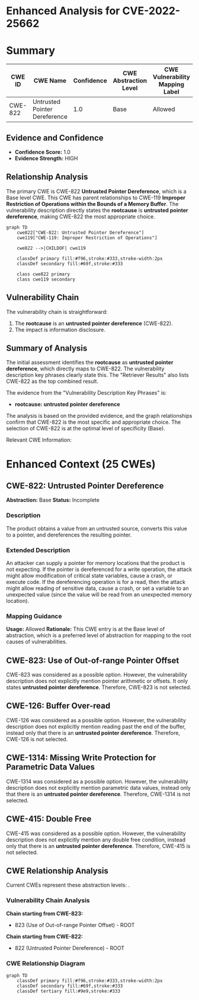 # Enhanced Analysis for CVE-2022-25662

# Summary
| CWE ID | CWE Name | Confidence | CWE Abstraction Level | CWE Vulnerability Mapping Label | CWE-Vulnerability Mapping Notes |
|---|---|---|---|---|---|
| CWE-822 | Untrusted Pointer Dereference | 1.0 | Base | Allowed | Primary CWE |

## Evidence and Confidence

*   **Confidence Score:** 1.0
*   **Evidence Strength:** HIGH

## Relationship Analysis
The primary CWE is CWE-822 **Untrusted Pointer Dereference**, which is a Base level CWE. This CWE has parent relationships to CWE-119 **Improper Restriction of Operations within the Bounds of a Memory Buffer**. The vulnerability description directly states the **rootcause** is **untrusted pointer dereference**, making CWE-822 the most appropriate choice.

```mermaid
graph TD
    cwe822["CWE-822: Untrusted Pointer Dereference"]
    cwe119["CWE-119: Improper Restriction of Operations"]
    
    cwe822 -->|CHILDOF| cwe119
    
    classDef primary fill:#f96,stroke:#333,stroke-width:2px
    classDef secondary fill:#69f,stroke:#333
    
    class cwe822 primary
    class cwe119 secondary
```

## Vulnerability Chain
The vulnerability chain is straightforward:
1.  The **rootcause** is an **untrusted pointer dereference** (CWE-822).
2.  The impact is information disclosure.

## Summary of Analysis
The initial assessment identifies the **rootcause** as **untrusted pointer dereference**, which directly maps to CWE-822. The vulnerability description key phrases clearly state this. The "Retriever Results" also lists CWE-822 as the top combined result.

The evidence from the "Vulnerability Description Key Phrases" is:
- **rootcause:** **untrusted pointer dereference**

The analysis is based on the provided evidence, and the graph relationships confirm that CWE-822 is the most specific and appropriate choice. The selection of CWE-822 is at the optimal level of specificity (Base).

Relevant CWE Information:

# Enhanced Context (25 CWEs)

## CWE-822: Untrusted Pointer Dereference
**Abstraction:** Base
**Status:** Incomplete

### Description
The product obtains a value from an untrusted source, converts this value to a pointer, and dereferences the resulting pointer.

### Extended Description


An attacker can supply a pointer for memory locations that the product is not expecting. If the pointer is dereferenced for a write operation, the attack might allow modification of critical state variables, cause a crash, or execute code. If the dereferencing operation is for a read, then the attack might allow reading of sensitive data, cause a crash, or set a variable to an unexpected value (since the value will be read from an unexpected memory location).

### Mapping Guidance
**Usage:** Allowed
**Rationale:** This CWE entry is at the Base level of abstraction, which is a preferred level of abstraction for mapping to the root causes of vulnerabilities.

## CWE-823: Use of Out-of-range Pointer Offset
CWE-823 was considered as a possible option. However, the vulnerability description does not explicitly mention pointer arithmetic or offsets. It only states **untrusted pointer dereference**. Therefore, CWE-823 is not selected.

## CWE-126: Buffer Over-read
CWE-126 was considered as a possible option. However, the vulnerability description does not explicitly mention reading past the end of the buffer, instead only that there is an **untrusted pointer dereference**. Therefore, CWE-126 is not selected.

## CWE-1314: Missing Write Protection for Parametric Data Values
CWE-1314 was considered as a possible option. However, the vulnerability description does not explicitly mention parametric data values, instead only that there is an **untrusted pointer dereference**. Therefore, CWE-1314 is not selected.

## CWE-415: Double Free
CWE-415 was considered as a possible option. However, the vulnerability description does not explicitly mention any double free condition, instead only that there is an **untrusted pointer dereference**. Therefore, CWE-415 is not selected.


## CWE Relationship Analysis

Current CWEs represent these abstraction levels: .


### Vulnerability Chain Analysis

**Chain starting from CWE-823:**
- 823 (Use of Out-of-range Pointer Offset) - ROOT


**Chain starting from CWE-822:**
- 822 (Untrusted Pointer Dereference) - ROOT



### CWE Relationship Diagram

```mermaid
graph TD
    classDef primary fill:#f96,stroke:#333,stroke-width:2px
    classDef secondary fill:#69f,stroke:#333
    classDef tertiary fill:#9e9,stroke:#333
```